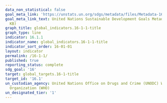 ```yaml
---
data_non_statistical: false
goal_meta_link: 'https://unstats.un.org/sdgs/metadata/files/Metadata-16-01-01.pdf '
goal_meta_link_text: United Nations Sustainable Development Goals Metadata (PDF 222
  KB)
graph_title: global_indicators.16-1-1-title
graph_type: line
indicator: 16.1.1
indicator_name: global_indicators.16-1-1-title
indicator_sort_order: 16-01-01
layout: indicator
permalink: /16-1-1/
published: true
reporting_status: complete
sdg_goal: '16'
target: global_targets.16-1-title
target_id: '16.1'
un_custodian_agency: United Nations Office on Drugs and Crime (UNODC) World Health
  Organization (WHO)
un_designated_tier: '1'
---
```

